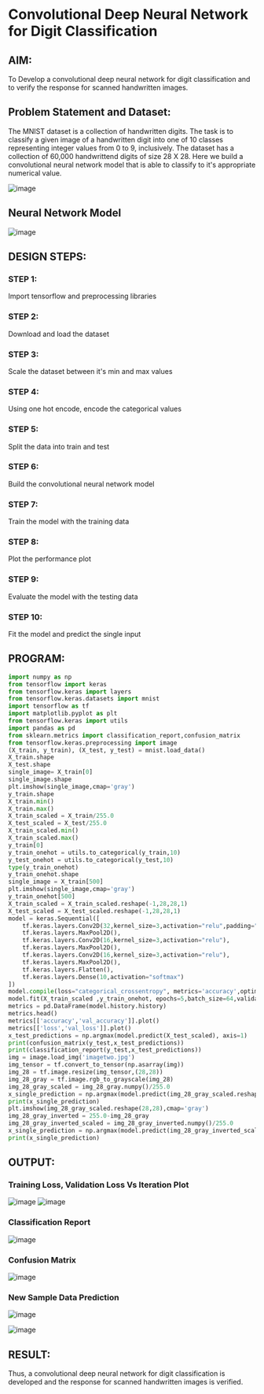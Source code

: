 # Convolutional Deep Neural Network for Digit Classification

## AIM:

To Develop a convolutional deep neural network for digit classification and to verify the response for scanned handwritten images.

## Problem Statement and Dataset:

The MNIST dataset is a collection of handwritten digits. The task is to classify a given image of a handwritten digit into one of 10 classes representing integer values from 0 to 9, inclusively. The dataset has a collection of 60,000 handwrittend digits of size 28 X 28. Here we build a convolutional neural network model that is able to classify to it's appropriate numerical value.

![image](https://user-images.githubusercontent.com/75413726/192013857-f41577f6-84b6-4a46-8627-a917790e26d7.png)

## Neural Network Model

![image](https://user-images.githubusercontent.com/75413726/192012162-c2eb8539-799e-471b-a13b-b37a70a73d71.png)

## DESIGN STEPS:

### STEP 1:
Import tensorflow and preprocessing libraries

### STEP 2:
Download and load the dataset

### STEP 3:
Scale the dataset between it's min and max values

### STEP 4:
Using one hot encode, encode the categorical values

### STEP 5:
Split the data into train and test

### STEP 6:
Build the convolutional neural network model

### STEP 7:
Train the model with the training data

### STEP 8:
Plot the performance plot

### STEP 9:
Evaluate the model with the testing data

### STEP 10:
Fit the model and predict the single input

## PROGRAM:

```python
import numpy as np
from tensorflow import keras
from tensorflow.keras import layers
from tensorflow.keras.datasets import mnist
import tensorflow as tf
import matplotlib.pyplot as plt
from tensorflow.keras import utils
import pandas as pd
from sklearn.metrics import classification_report,confusion_matrix
from tensorflow.keras.preprocessing import image
(X_train, y_train), (X_test, y_test) = mnist.load_data()
X_train.shape
X_test.shape
single_image= X_train[0]
single_image.shape
plt.imshow(single_image,cmap='gray')
y_train.shape
X_train.min()
X_train.max()
X_train_scaled = X_train/255.0
X_test_scaled = X_test/255.0
X_train_scaled.min()
X_train_scaled.max()
y_train[0]
y_train_onehot = utils.to_categorical(y_train,10)
y_test_onehot = utils.to_categorical(y_test,10)
type(y_train_onehot)
y_train_onehot.shape
single_image = X_train[500]
plt.imshow(single_image,cmap='gray')
y_train_onehot[500]
X_train_scaled = X_train_scaled.reshape(-1,28,28,1)
X_test_scaled = X_test_scaled.reshape(-1,28,28,1)
model = keras.Sequential([
    tf.keras.layers.Conv2D(32,kernel_size=3,activation="relu",padding="same"),
    tf.keras.layers.MaxPool2D(),
    tf.keras.layers.Conv2D(16,kernel_size=3,activation="relu"),
    tf.keras.layers.MaxPool2D(),
    tf.keras.layers.Conv2D(16,kernel_size=3,activation="relu"),
    tf.keras.layers.MaxPool2D(),
    tf.keras.layers.Flatten(),
    tf.keras.layers.Dense(10,activation="softmax")
])
model.compile(loss="categorical_crossentropy", metrics='accuracy',optimizer="adam")
model.fit(X_train_scaled ,y_train_onehot, epochs=5,batch_size=64,validation_data=(X_test_scaled,y_test_onehot))
metrics = pd.DataFrame(model.history.history)
metrics.head()
metrics[['accuracy','val_accuracy']].plot()
metrics[['loss','val_loss']].plot()
x_test_predictions = np.argmax(model.predict(X_test_scaled), axis=1)
print(confusion_matrix(y_test,x_test_predictions))
print(classification_report(y_test,x_test_predictions))
img = image.load_img('imagetwo.jpg')
img_tensor = tf.convert_to_tensor(np.asarray(img))
img_28 = tf.image.resize(img_tensor,(28,28))
img_28_gray = tf.image.rgb_to_grayscale(img_28)
img_28_gray_scaled = img_28_gray.numpy()/255.0
x_single_prediction = np.argmax(model.predict(img_28_gray_scaled.reshape(1,28,28,1)),axis=1)
print(x_single_prediction)     
plt.imshow(img_28_gray_scaled.reshape(28,28),cmap='gray')
img_28_gray_inverted = 255.0-img_28_gray
img_28_gray_inverted_scaled = img_28_gray_inverted.numpy()/255.0
x_single_prediction = np.argmax(model.predict(img_28_gray_inverted_scaled.reshape(1,28,28,1)),axis=1)
print(x_single_prediction)     
```
## OUTPUT:

### Training Loss, Validation Loss Vs Iteration Plot

![image](https://user-images.githubusercontent.com/75413726/192011327-1933cd4c-3341-41e6-8689-14517019c91e.png)
![image](https://user-images.githubusercontent.com/75413726/192011414-e963aa74-5ba6-4260-b6e1-5afb51b068a6.png)

### Classification Report

![image](https://user-images.githubusercontent.com/75413726/192011590-eb2b9130-f449-4d67-9d64-9fabc111c3c5.png)

### Confusion Matrix

![image](https://user-images.githubusercontent.com/75413726/192011691-622006d3-cdfa-4c73-b238-3c59321751bb.png)

### New Sample Data Prediction

![image](https://user-images.githubusercontent.com/75413726/192011821-45a7a70b-5773-4df1-9c43-fff8040f0394.png)

![image](https://user-images.githubusercontent.com/75413726/192011908-ffcd8c47-32e6-4728-8dbe-c5663b979e92.png)

## RESULT:

Thus, a convolutional deep neural network for digit classification is developed and the response for scanned handwritten images is verified.

